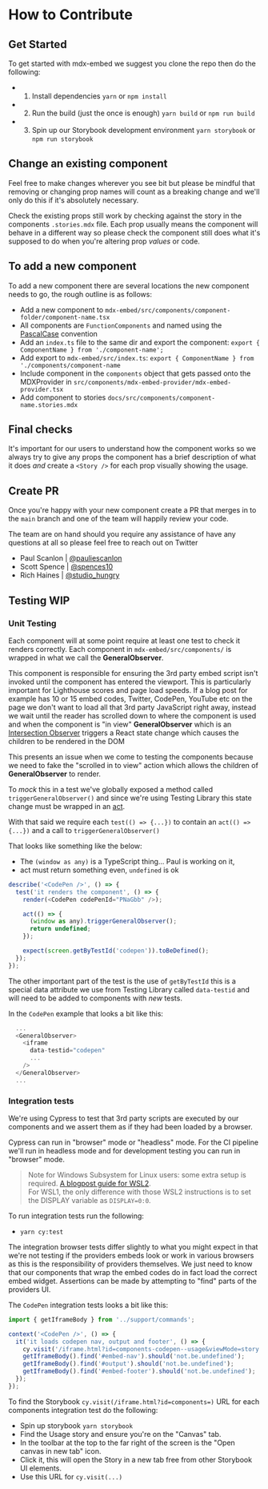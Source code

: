 # How to Contribute

## Get Started

To get started with mdx-embed we suggest you clone the repo then do the following:

- 1. Install dependencies `yarn` or `npm install`
- 2. Run the build (just the once is enough) `yarn build` or `npm run build`
- 3. Spin up our Storybook development environment `yarn storybook` or `npm run storybook`

## Change an existing component

Feel free to make changes wherever you see bit but please be mindful that removing or changing prop names will count as
a breaking change and we'll only do this if it's absolutely necessary.

Check the existing props still work by checking against the story in the components `.stories.mdx` file. Each prop
usually means the component will behave in a different way so please check the component still does what it's supposed
to do when you're altering prop _values_ or code.

## To add a new component

To add a new component there are several locations the new component needs to go, the rough outline is as follows:

- Add a new component to `mdx-embed/src/components/component-folder/component-name.tsx`
- All components are `FunctionComponents` and named using the [PascalCase](https://wiki.c2.com/?PascalCase) convention
- Add an `index.ts` file to the same dir and export the component: `export { ComponentName } from './component-name';`
- Add export to `mdx-embed/src/index.ts`: `export { ComponentName } from './components/component-name`
- Include component in the `components` object that gets passed onto the MDXProvider in
  `src/components/mdx-embed-provider/mdx-embed-provider.tsx`
- Add component to stories `docs/src/components/component-name.stories.mdx`

## Final checks

It's important for our users to understand how the component works so we always try to give any props the component has
a brief description of what it does _and_ create a `<Story />` for each prop visually showing the usage.

## Create PR

Once you're happy with your new component create a PR that merges in to the `main` branch and one of the team will
happily review your code.

The team are on hand should you require any assistance of have any questions at all so please feel free to reach out on
Twitter

- Paul Scanlon | [@pauliescanlon](https://twitter.com/PaulieScanlon)
- Scott Spence | [@spences10](https://twitter.com/spences10)
- Rich Haines | [@studio_hungry](https://twitter.com/studio_hungry)

## Testing WIP

### Unit Testing

Each component will at some point require at least one test to check it renders correctly. Each component in
`mdx-embed/src/components/` is wrapped in what we call the **GeneralObserver**.

This component is responsible for ensuring the 3rd party embed script isn't invoked until the component has entered the
viewport. This is particularly important for Lighthouse scores and page load speeds. If a blog post for example has 10
or 15 embed codes, Twitter, CodePen, YouTube etc on the page we don't want to load all that 3rd party JavaScript right
away, instead we wait until the reader has scrolled down to where the component is used and when the component is "in
view" **GeneralObserver** which is an
[Intersection Observer](https://developer.mozilla.org/en-US/docs/Web/API/Intersection_Observer_API) triggers a React
state change which causes the children to be rendered in the DOM

This presents an issue when we come to testing the components because we need to fake the "scrolled in to view" action
which allows the children of **GeneralObserver** to render.

To _mock_ this in a test we've globally exposed a method called `triggerGeneralObserver()` and since we're using Testing
Library this state change must be wrapped in an [act](https://testing-library.com/docs/react-testing-library/api#act).

With that said we require each `test(() => {...})` to contain an `act(() => {...})` and a call to
`triggerGeneralObserver()`

That looks like something like the below:

- The `(window as any)` is a TypeScript thing... Paul is working on it,
- act must return something even, `undefined` is ok

```javascript
describe('<CodePen />', () => {
  test('it renders the component', () => {
    render(<CodePen codePenId="PNaGbb" />);

    act(() => {
      (window as any).triggerGeneralObserver();
      return undefined;
    });

    expect(screen.getByTestId('codepen')).toBeDefined();
  });
});
```

The other important part of the test is the use of `getByTestId` this is a special data attribute we use from Testing
Library called `data-testid` and will need to be added to components with _new_ tests.

In the `CodePen` example that looks a bit like this:

```javascript
  ...
  <GeneralObserver>
    <iframe
      data-testid="codepen"
      ...
    />
  </GeneralObserver>
  ...
```

### Integration tests

We're using Cypress to test that 3rd party scripts are executed by our components and we assert them as if they had been
loaded by a browser.

Cypress can run in "browser" mode or "headless" mode. For the CI pipeline we'll run in headless mode and for development
testing you can run in "browser" mode.

> Note for Windows Subsystem for Linux users: some extra setup is required.
> [A blogpost guide for WSL2](https://nickymeuleman.netlify.app/blog/gui-on-wsl2-cypress).  
> For WSL1, the only difference with those WSL2 instructions is to set the DISPLAY variable as `DISPLAY=0:0`.

To run integration tests run the following:

- `yarn cy:test`

The integration browser tests differ slightly to what you might expect in that we're not testing if the providers embeds
look or work in various browsers as this is the responsibility of providers themselves. We just need to know that our
components that wrap the embed codes do in fact load the correct embed widget. Assertions can be made by attempting to
"find" parts of the providers UI.

The `CodePen` integration tests looks a bit like this:

```javascript
import { getIframeBody } from '../support/commands';

context('<CodePen />', () => {
  it('it loads codepen nav, output and footer', () => {
    cy.visit('/iframe.html?id=components-codepen--usage&viewMode=story');
    getIframeBody().find('#embed-nav').should('not.be.undefined');
    getIframeBody().find('#output').should('not.be.undefined');
    getIframeBody().find('#embed-footer').should('not.be.undefined');
  });
});
```

To find the Storybook `cy.visit(/iframe.html?id=components=)` URL for each components integration test do the following:

- Spin up storybook `yarn storybook`
- Find the Usage story and ensure you're on the "Canvas" tab.
- In the toolbar at the top to the far right of the screen is the "Open canvas in new tab" icon.
- Click it, this will open the Story in a new tab free from other Storybook UI elements.
- Use this URL for `cy.visit(...)`
